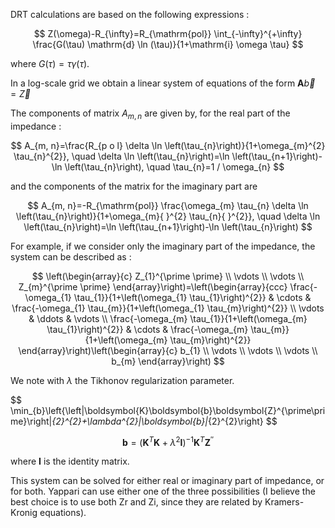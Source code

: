 

DRT calculations are based on the following expressions :

$$
Z(\omega)-R_{\infty}=R_{\mathrm{pol}} \int_{-\infty}^{+\infty} \frac{G(\tau) \mathrm{d} \ln (\tau)}{1+\mathrm{i} \omega \tau}
$$

where $G(\tau)=\tau \gamma(\tau)$.

In a log-scale grid we obtain a linear system of equations of the form $\mathbf{A} \vec{b}=\vec{Z}$

The components of matrix $A_{m, n}$ are given by, for the real part of the impedance :

$$
A_{m, n}=\frac{R_{p o l} \delta \ln \left(\tau_{n}\right)}{1+\omega_{m}^{2} \tau_{n}^{2}}, \quad \delta \ln \left(\tau_{n}\right)=\ln \left(\tau_{n+1}\right)-\ln \left(\tau_{n}\right), \quad \tau_{n}=1 / \omega_{n}
$$

and the components of the matrix for the imaginary part are

$$
A_{m, n}=-R_{\mathrm{pol}} \frac{\omega_{m} \tau_{n} \delta \ln \left(\tau_{n}\right)}{1+\omega_{m}{ }^{2} \tau_{n}{ }^{2}}, \quad \delta \ln \left(\tau_{n}\right)=\ln \left(\tau_{n+1}\right)-\ln \left(\tau_{n}\right)
$$
 
For example, if we consider only the imaginary part of the impedance, the system can be described as :

$$
\left(\begin{array}{c}
Z_{1}^{\prime \prime} \\
\vdots \\
\vdots \\
Z_{m}^{\prime \prime}
\end{array}\right)=\left(\begin{array}{ccc}
\frac{-\omega_{1} \tau_{1}}{1+\left(\omega_{1} \tau_{1}\right)^{2}} & \cdots & \frac{-\omega_{1} \tau_{m}}{1+\left(\omega_{1} \tau_{m}\right)^{2}} \\
\vdots & \ddots & \vdots \\
\frac{-\omega_{m} \tau_{1}}{1+\left(\omega_{m} \tau_{1}\right)^{2}} & \cdots & \frac{-\omega_{m} \tau_{m}}{1+\left(\omega_{m} \tau_{m}\right)^{2}}
\end{array}\right)\left(\begin{array}{c}
b_{1} \\
\vdots \\
\vdots \\
\vdots \\
b_{m}
\end{array}\right)
$$


We note with $\lambda$ the Tikhonov regularization parameter.

$$
\min_{b}\left{\left\|\boldsymbol{K}\boldsymbol{b}\boldsymbol{Z}^{\prime\prime}\right\|_{2}^{2}+\lambda^{2}\|\boldsymbol{b}\|_{2}^{2}\right\}
$$





$$
\boldsymbol{b}=\left(\boldsymbol{K}^{T} \boldsymbol{K}+\lambda^{2} \boldsymbol{I}\right)^{-1} \boldsymbol{K}^{T} \boldsymbol{Z}^{\prime \prime}
$$

where $\boldsymbol{I}$ is the identity matrix.

This system can be solved for either real or imaginary part of impedance, or for both. Yappari can use either one of the three possibilities (I believe the best choice is to use both Zr and Zi, since they are related by Kramers-Kronig equations).
